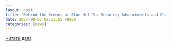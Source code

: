 ```yaml
---
layout: post
title: "Behind the Scenes at Blue Hat IL: Security Advancements and Challenges"
date: 2024-08-07 02:11:55 +0000
categories: [news]
---
```


[Читати далі](https://thecyberwire.com/podcasts/microsoft-threat-intelligence/24/transcript)
